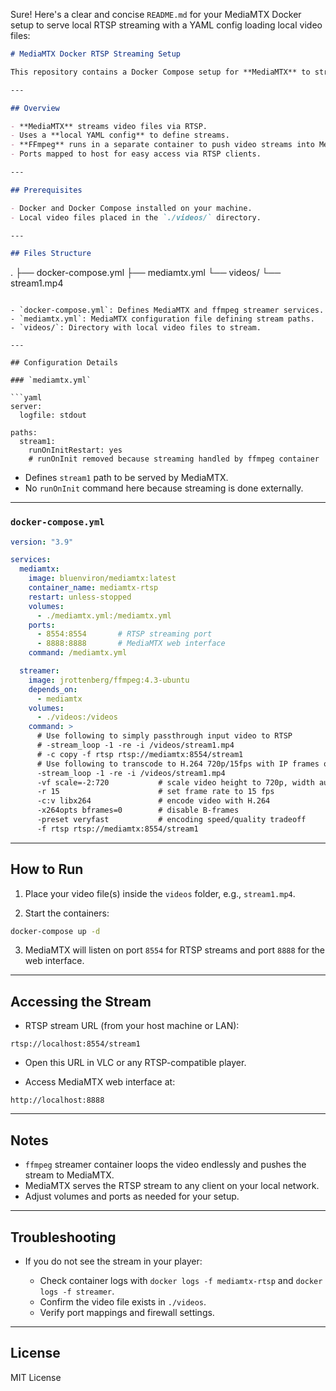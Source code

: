 Sure! Here's a clear and concise `README.md` for your MediaMTX Docker setup to serve local RTSP streaming with a YAML config loading local video files:

```markdown
# MediaMTX Docker RTSP Streaming Setup

This repository contains a Docker Compose setup for **MediaMTX** to stream local video files over RTSP on your local network.

---

## Overview

- **MediaMTX** streams video files via RTSP.
- Uses a **local YAML config** to define streams.
- **FFmpeg** runs in a separate container to push video streams into MediaMTX.
- Ports mapped to host for easy access via RTSP clients.

---

## Prerequisites

- Docker and Docker Compose installed on your machine.
- Local video files placed in the `./videos/` directory.

---

## Files Structure

```

.
├── docker-compose.yml
├── mediamtx.yml
└── videos/
└── stream1.mp4

````

- `docker-compose.yml`: Defines MediaMTX and ffmpeg streamer services.
- `mediamtx.yml`: MediaMTX configuration file defining stream paths.
- `videos/`: Directory with local video files to stream.

---

## Configuration Details

### `mediamtx.yml`

```yaml
server:
  logfile: stdout

paths:
  stream1:
    runOnInitRestart: yes
    # runOnInit removed because streaming handled by ffmpeg container
````

* Defines `stream1` path to be served by MediaMTX.
* No `runOnInit` command here because streaming is done externally.

---

### `docker-compose.yml`

```yaml
version: "3.9"

services:
  mediamtx:
    image: bluenviron/mediamtx:latest
    container_name: mediamtx-rtsp
    restart: unless-stopped
    volumes:
      - ./mediamtx.yml:/mediamtx.yml
    ports:
      - 8554:8554       # RTSP streaming port
      - 8888:8888       # MediaMTX web interface
    command: /mediamtx.yml

  streamer:
    image: jrottenberg/ffmpeg:4.3-ubuntu
    depends_on:
      - mediamtx
    volumes:
      - ./videos:/videos
    command: >
      # Use following to simply passthrough input video to RTSP
      # -stream_loop -1 -re -i /videos/stream1.mp4
      # -c copy -f rtsp rtsp://mediamtx:8554/stream1
      # Use following to transcode to H.264 720p/15fps with IP frames only
      -stream_loop -1 -re -i /videos/stream1.mp4
      -vf scale=-2:720           # scale video height to 720p, width auto-adjusted to keep aspect ratio (multiple of 2)
      -r 15                      # set frame rate to 15 fps
      -c:v libx264               # encode video with H.264
      -x264opts bframes=0        # disable B-frames
      -preset veryfast           # encoding speed/quality tradeoff
      -f rtsp rtsp://mediamtx:8554/stream1
```

---

## How to Run

1. Place your video file(s) inside the `videos` folder, e.g., `stream1.mp4`.

2. Start the containers:

```bash
docker-compose up -d
```

3. MediaMTX will listen on port `8554` for RTSP streams and port `8888` for the web interface.

---

## Accessing the Stream

* RTSP stream URL (from your host machine or LAN):

```
rtsp://localhost:8554/stream1
```

* Open this URL in VLC or any RTSP-compatible player.

* Access MediaMTX web interface at:

```
http://localhost:8888
```

---

## Notes

* `ffmpeg` streamer container loops the video endlessly and pushes the stream to MediaMTX.
* MediaMTX serves the RTSP stream to any client on your local network.
* Adjust volumes and ports as needed for your setup.

---

## Troubleshooting

* If you do not see the stream in your player:

  * Check container logs with `docker logs -f mediamtx-rtsp` and `docker logs -f streamer`.
  * Confirm the video file exists in `./videos`.
  * Verify port mappings and firewall settings.

---

## License

MIT License

